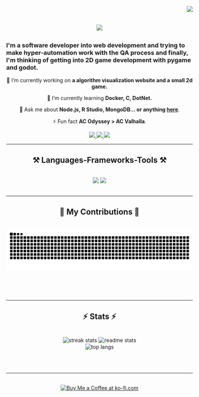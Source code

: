 <img align="right" src="https://visitor-badge.laobi.icu/badge?page_id=Pathum312.Pathum312" />

<h1 align="center">
    <img src="https://readme-typing-svg.herokuapp.com/?font=Righteous&size=35&center=true&vCenter=true&width=500&height=70&duration=4000&lines=Hi+There!+👋;+I'm+Pathum+Senanayake!;" />
</h1>

<h3>I'm a software developer into web development and trying to make hyper-automation work with the QA process and finally, I'm thinking of getting into 2D game development with pygame and godot.</h3>

<div align="center">
 
 🔭 I’m currently working on **a algorithm visualization website and a small 2d game.**
 
 🌱 I’m currently learning **Docker, C, DotNet.**

💬 Ask me about **Node.js, R Studio, MongoDB... or anything [here](https://github.com/Pathum312/Pathum312/issues)**.

⚡ Fun fact **AC Odyssey > AC Valhalla**.

 </div>

 <div align="center"> 
  <a href="mailto:pathumsenanayake@proton.me">
    <img src="https://img.shields.io/badge/ProtonMail-333333?style=for-the-badge&logo=protonmail&logoColor=aqua" />
  </a>
  <a href="https://linkedin.com/in/pathum-senanayake" target="_blank">
    <img src="https://img.shields.io/badge/LinkedIn-0077B5?style=for-the-badge&logo=linkedin&logoColor=white" target="_blank" />
  </a>
  <a href="https://github.com/Pathum312" target="_blank">
     <img src="https://img.shields.io/badge/Portfolio-E6559D?style=for-the-badge&logo=google-chrome&logoColor=white" target="_blank" />
  </a>
</div>

 <hr/>
 
<h2 align="center">⚒️ Languages-Frameworks-Tools ⚒️</h2>
<br/>
<div align="center">
    <img src="https://skillicons.dev/icons?i=prisma,sequelize,mongodb,firebase,nextjs,nuxtjs,react,expressjs,nodejs,javascript,css,html" />
    <img src="https://skillicons.dev/icons?i=python,java,r,mysql,typescript,php,laravel,svelte,angular,tailwind,selenium,jest,figma,postman,git" /><br>
</div>

<br/>
<hr/>

<div align="center">
  <h2>🐍 My Contributions 🐍</h2>
  <br>
  <img alt="snake eating my contributions" src="https://raw.githubusercontent.com/Pathum312/Pathum312/output/github-contribution-grid-snake.svg" />
  
  <br/><br/><br/>
</div>

<hr/>

<h2 align="center">⚡ Stats ⚡</h2>
<br>
<div align=center>
  <img width=390 src="https://github-readme-streak-stats.herokuapp.com/?user=pathum312&" alt="streak stats"/>
  <img width=390 src="https://github-readme-stats.vercel.app/api?username=pathum312&show_icons=true&locale=en" alt="readme stats" />
  <br/>
  <img width=325 align="center" src="https://github-readme-stats.vercel.app/api/top-langs?username=pathum312&show_icons=true&locale=en&layout=compact" alt="top langs" />
</div>

<br/><br/>

<hr/>

<br/>

<div align="center">
<a href='https://www.buymeacoffee.com/pathum312' target='_blank'><img height='64' style='border:0px;height:64px;' src='https://storage.ko-fi.com/cdn/kofi1.png?v=3' border='0' alt='Buy Me a Coffee at ko-fi.com' /></a>
</div>

<br/>
